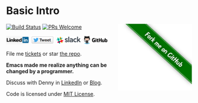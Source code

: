 # Basic Intro
<a href="https://github.com/DennyZhang?tab=followers"><img align="right" width="200" height="183" src="https://raw.githubusercontent.com/USDevOps/mywechat-slack-group/master/images/fork_github.png" /></a>

[![Build Status](https://travis-ci.org/DennyZhang/Denny-s-emacs-configuration.svg?branch=master)](https://travis-ci.org/DennyZhang/Denny-s-emacs-configuration) [![PRs Welcome](https://img.shields.io/badge/PRs-welcome-brightgreen.svg)](http://makeapullrequest.com)

[![LinkedIn](https://raw.githubusercontent.com/USDevOps/mywechat-slack-group/master/images/linkedin.png)](https://www.linkedin.com/in/dennyzhang001) [![Twitter](https://raw.githubusercontent.com/USDevOps/mywechat-slack-group/master/images/twitter.png)](https://twitter.com/dennyzhang001) [![Slack](https://raw.githubusercontent.com/USDevOps/mywechat-slack-group/master/images/slack.png)](https://goo.gl/ozDDyL) [![Github](https://raw.githubusercontent.com/USDevOps/mywechat-slack-group/master/images/github.png)](https://github.com/DennyZhang)

File me [tickets](https://github.com/DennyZhang/Denny-s-emacs-configuration/issues) or star [the repo](https://github.com/DennyZhang/Denny-s-emacs-configuration).

**Emacs made me realize anything can be changed by a programmer.**

Discuss with Denny in [LinkedIn](https://www.linkedin.com/in/dennyzhang001) or [Blog](https://www.dennyzhang.com).

Code is licensed under [MIT License](https://www.dennyzhang.com/wp-content/mit_license.txt).

